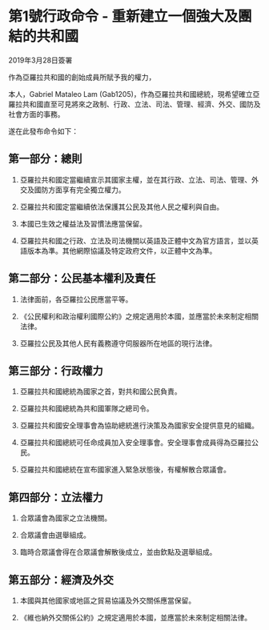 # 第1號行政命令 - 重新建立一個強大及團結的共和國
2019年3月28日簽署

作為亞羅拉共和國的創始成員所賦予我的權力，

本人，Gabriel Mataleo Lam (Gab1205)，作為亞羅拉共和國總統，現希望確立亞羅拉共和國直至可見將來之政制、行政、立法、司法、管理、經濟、外交、國防及社會方面的事務。

遂在此發布命令如下：



## 第一部分：總則
1. 亞羅拉共和國定當繼續宣示其國家主權，並在其行政、立法、司法、管理、外交及國防方面享有完全獨立權力。

2. 亞羅拉共和國定當繼續依法保護其公民及其他人民之權利與自由。

3. 本國已生效之權益法及習慣法應當保留。

4. 亞羅拉共和國之行政、立法及司法機關以英語及正體中文為官方語言，並以英語版本為準。其他網際協議及特定政府文件，以正體中文為準。



## 第二部分：公民基本權利及責任
1. 法律面前，各亞羅拉公民應當平等。

2. 《公民權利和政治權利國際公約》之規定適用於本國，並應當於未來制定相關法律。

3. 亞羅拉公民及其他人民有義務遵守伺服器所在地區的現行法律。


## 第三部分：行政權力
1. 亞羅拉共和國總統為國家之首，對共和國公民負責。

2. 亞羅拉共和國總統為共和國軍隊之總司令。

3. 亞羅拉共和國安全理事會為協助總統進行決策及為國家安全提供意見的組織。

4. 亞羅拉共和國總統可任命成員加入安全理事會。安全理事會成員得為亞羅拉公民。

5. 亞羅拉共和國總統在宣布國家進入緊急狀態後，有權解散合眾議會。


## 第四部分：立法權力
1. 合眾議會為國家之立法機關。

2. 合眾議會由選舉組成。

3. 臨時合眾議會得在合眾議會解散後成立，並由欽點及選舉組成。


## 第五部分：經濟及外交
1. 本國與其他國家或地區之貿易協議及外交關係應當保留。

2. 《維也納外交關係公約》之規定適用於本國，並應當於未來制定相關法律。
